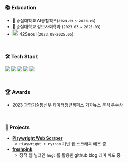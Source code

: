 ### 📚 Education
- 🏫 숭실대학교 AI융합학부(`2024.06` ~  `2026.03`)
- 🏫 숭실대학교 정보사회학과 (`2023.03` ~ `2026.03`)
- <img src="https://img.shields.io/badge/-black?style=flat&logo=42&logoColor=white" alt="42" height="20"/> 42Seoul (`2023.08~2025.05`)

<br>

### 🛠 Tech Stack
<p>
  <img src="https://img.shields.io/badge/C-00599C?style=for-the-badge&logo=c&logoColor=white"/>
  <img src="https://img.shields.io/badge/C++-00599C?style=for-the-badge&logo=cplusplus&logoColor=white"/>
  <img src="https://img.shields.io/badge/Python-3776AB?style=for-the-badge&logo=python&logoColor=white"/>
  <img src="https://img.shields.io/badge/Java-ff7f00?style=for-the-badge&logo=OpenJDK&logoColor=white"/>
  <img src="https://img.shields.io/badge/Docker-2496ED?style=for-the-badge&logo=docker&logoColor=white"/>
</p>

<br>

### 🏆 Awards
- 2023 과학기술통신부 데이터청년캠퍼스 가짜뉴스 분석 우수상

<br>

### 📂 Projects
- **[Playwright Web Scraper](https://github.com/elecbrandy/pw-simple-scraper)**
  - `Playwright + Python` 기반 웹 스크래퍼 배포 중
- **[freshpink](https://github.com/elecbrandy/freshpink)**
  - 정적 웹 빌더인 `hugo` 를 활용한 github blog 테마 배포 중
